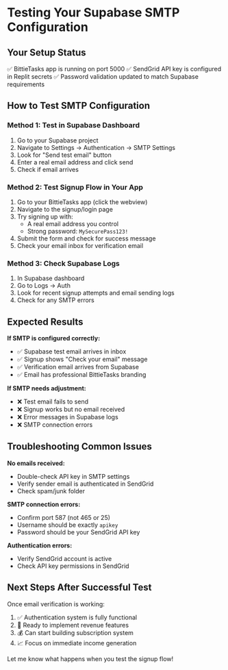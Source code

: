 # Testing Your Supabase SMTP Configuration

## Your Setup Status
✅ BittieTasks app is running on port 5000
✅ SendGrid API key is configured in Replit secrets
✅ Password validation updated to match Supabase requirements

## How to Test SMTP Configuration

### Method 1: Test in Supabase Dashboard
1. Go to your Supabase project
2. Navigate to Settings → Authentication → SMTP Settings
3. Look for "Send test email" button
4. Enter a real email address and click send
5. Check if email arrives

### Method 2: Test Signup Flow in Your App
1. Go to your BittieTasks app (click the webview)
2. Navigate to the signup/login page
3. Try signing up with:
   - A real email address you control
   - Strong password: `MySecurePass123!`
4. Submit the form and check for success message
5. Check your email inbox for verification email

### Method 3: Check Supabase Logs
1. In Supabase dashboard
2. Go to Logs → Auth
3. Look for recent signup attempts and email sending logs
4. Check for any SMTP errors

## Expected Results

**If SMTP is configured correctly:**
- ✅ Supabase test email arrives in inbox
- ✅ Signup shows "Check your email" message
- ✅ Verification email arrives from Supabase
- ✅ Email has professional BittieTasks branding

**If SMTP needs adjustment:**
- ❌ Test email fails to send
- ❌ Signup works but no email received
- ❌ Error messages in Supabase logs
- ❌ SMTP connection errors

## Troubleshooting Common Issues

**No emails received:**
- Double-check API key in SMTP settings
- Verify sender email is authenticated in SendGrid
- Check spam/junk folder

**SMTP connection errors:**
- Confirm port 587 (not 465 or 25)
- Username should be exactly `apikey`
- Password should be your SendGrid API key

**Authentication errors:**
- Verify SendGrid account is active
- Check API key permissions in SendGrid

## Next Steps After Successful Test

Once email verification is working:
1. ✅ Authentication system is fully functional
2. 🚀 Ready to implement revenue features
3. 💰 Can start building subscription system
4. 📈 Focus on immediate income generation

Let me know what happens when you test the signup flow!